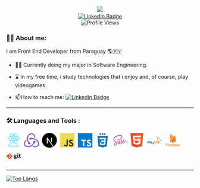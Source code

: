 <div align="center">
<div id="header">
	<img src="https://media.giphy.com/media/Nx0rz3jtxtEre/giphy.gif" width="300" />
</div>

<div id="badges" >
	<a href="https://www.linkedin.com/in/federico-gomez-dev" target="_blank" rel="noreferrer noopener">
		<img src="https://img.shields.io/badge/LinkedIn-blue?style=for-the-badge&logo=linkedin&logoColor=white" alt="LinkedIn Badge"/>
	</a>
</div>

<div id="frederick-gomez">
<img src="https://komarev.com/ghpvc/?username=frederick-gomez&style=flat-square&color=brightgreen" alt="Profile Views"/>
</div>
	
</div>


### :man_technologist: About me:

I am Front End Developer from Paraguay :earth_americas::paraguay:

- :man_student: Currently doing my major in Software Engineering.

- :hourglass: In my free time, i study technologies that i enjoy and, of course, play videogames.

- :mailbox:How to reach me: [![Linkedin Badge](https://img.shields.io/badge/-Profile-blue?style=flat&logo=Linkedin&logoColor=white)](https://www.linkedin.com/in/federico-gomez-dev/)

---

### :hammer_and_wrench: Languages and Tools :

<div>
  <img src="https://github.com/devicons/devicon/blob/master/icons/react/react-original-wordmark.svg" title="React" alt="React" width="40" height="40"/>&nbsp;
  <img src="https://github.com/devicons/devicon/blob/master/icons/redux/redux-original.svg" title="Redux" alt="Redux " width="40" height="40"/>&nbsp;
	<img src="https://github.com/devicons/devicon/blob/master/icons/nextjs/nextjs-original.svg" title="Next" alt="Next" width="40" height="40"/>&nbsp;
  <img src="https://github.com/devicons/devicon/blob/master/icons/javascript/javascript-original.svg" title="JavaScript" alt="JavaScript" width="40" height="40"/>&nbsp;
<img src="https://github.com/devicons/devicon/blob/master/icons/typescript/typescript-original.svg" title="TypeScript" alt="TypeScript" width="40" height="40"/>&nbsp;
  <img src="https://github.com/devicons/devicon/blob/master/icons/css3/css3-plain-wordmark.svg"  title="CSS3" alt="CSS" width="40" height="40"/>&nbsp;
	<img src="https://github.com/devicons/devicon/blob/master/icons/sass/sass-original.svg" title="Sass" alt="Sass" width="40" height="40"/>
  <img src="https://github.com/devicons/devicon/blob/master/icons/html5/html5-original.svg" title="HTML5" alt="HTML" width="40" height="40"/>&nbsp;
  <img src="https://github.com/devicons/devicon/blob/master/icons/mysql/mysql-original-wordmark.svg" title="MySQL" alt="MySQL" width="40" height="40"/>&nbsp;
  <img src="https://github.com/devicons/devicon/blob/master/icons/firebase/firebase-plain-wordmark.svg" title="Firebase" alt="Firebase" width="40" height="40"/>&nbsp;
  <img src="https://github.com/devicons/devicon/blob/master/icons/git/git-original-wordmark.svg" title="Git" alt="Git" width="40" height="40"/>
</div>

---
[![Top Langs](https://github-readme-stats.vercel.app/api/top-langs/?username=frederick-gomez&layout=compact&theme=onedark)](https://github.com/anuraghazra/github-readme-stats)
<!-- -
 ---

### :fire: My Stats :
[![GitHub Streak](http://github-readme-streak-stats.herokuapp.com?user=frederick-gomez&theme=onedark&date_format=j%20M%5B%20Y%5D)](https://git.io/streak-stats)
- -->
